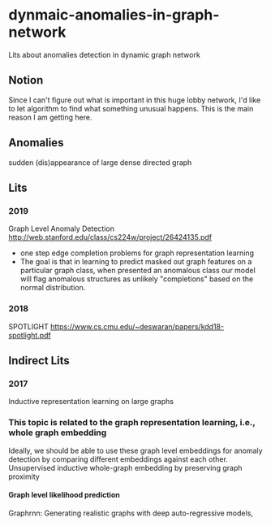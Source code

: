 # dynmaic-anomalies-in-graph-network
Lits about anomalies detection in dynamic graph network

## Notion
Since I can't figure out what is important in this huge lobby network, I'd like to let algorithm to find what something unusual happens. This is the main reason I am getting here. 

## Anomalies
sudden (dis)appearance of large dense directed graph

## Lits
### 2019
Graph Level Anomaly Detection http://web.stanford.edu/class/cs224w/project/26424135.pdf
- one step edge completion problems for graph representation learning
- The goal is that in learning to predict masked out graph features on a particular graph class, when presented an anomalous class our model will flag anomalous structures as unlikely "completions" based on the normal distribution.

### 2018
SPOTLIGHT https://www.cs.cmu.edu/~deswaran/papers/kdd18-spotlight.pdf

## Indirect Lits
### 2017
Inductive representation learning on large graphs 

### This topic is related to the graph representation learning, i.e., whole graph embedding
Ideally, we should be able to use these graph level embeddings for anomaly detection by comparing different embeddings against each other. Unsupervised inductive whole-graph embedding by preserving graph proximity

#### Graph level likelihood prediction
Graphrnn: Generating realistic graphs with deep auto-regressive models,
